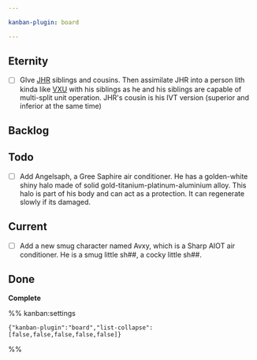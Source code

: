 ```yaml
---

kanban-plugin: board

---
```


## Eternity

- [ ] GIve [JHR](JHR.md) siblings and cousins. Then assimilate JHR into a person lith kinda like [VXU](VXU.md) with his siblings as he and his siblings are capable of multi-split unit operation.
	JHR's cousin is his IVT version (superior and inferior at the same time)


## Backlog



## Todo

- [ ] Add Angelsaph, a Gree Saphire air conditioner. He has a golden-white shiny halo made of solid gold-titanium-platinum-aluminium alloy. This halo is part of his body and can act as a protection. It can regenerate slowly if its damaged.


## Current

- [ ] Add a new smug character named Avxy, which is a Sharp AIOT air conditioner. He is a smug little sh##, a cocky little sh##.


## Done

**Complete**




%% kanban:settings
```
{"kanban-plugin":"board","list-collapse":[false,false,false,false,false]}
```
%%